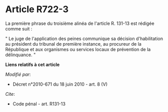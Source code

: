 # Article R722-3

La première phrase du troisième alinéa de l'article R. 131-13 est rédigée comme suit : 

" Le juge de l'application des peines communique sa décision d'habilitation au président du tribunal de première instance, au
procureur de la République et aux organismes ou services locaux de prévention de la délinquance. "

**Liens relatifs à cet article**

_Modifié par_:

  - Décret n°2010-671 du 18 juin 2010 - art. 8 (V)

_Cite_:

  - Code pénal - art. R131-13
